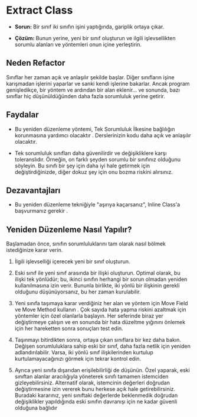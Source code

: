# Extract Class

- **Sorun:** Bir sınıf iki sınıfın işini yaptığında, gariplik ortaya çıkar.

- **Çözüm:** Bunun yerine, yeni bir sınıf oluşturun ve ilgili işlevsellikten sorumlu alanları ve yöntemleri onun içine yerleştirin.

## Neden Refactor

Sınıflar her zaman açık ve anlaşılır şekilde başlar. Diğer sınıfların işine karışmadan işlerini yaparlar ve sanki kendi işlerine bakarlar. Ancak program genişledikçe, bir yöntem ve ardından bir alan eklenir... ve sonunda, bazı sınıflar hiç düşünüldüğünden daha fazla sorumluluk yerine getirir.

## Faydalar

- Bu yeniden düzenleme yöntemi, Tek Sorumluluk İlkesine bağlılığın korunmasına yardımcı olacaktır . Derslerinizin kodu daha açık ve anlaşılır olacaktır.

- Tek sorumluluk sınıfları daha güvenilirdir ve değişikliklere karşı toleranslıdır. Örneğin, on farklı şeyden sorumlu bir sınıfınız olduğunu söyleyin. Bu sınıfı bir şey için daha iyi hale getirmek için değiştirdiğinizde, diğer dokuz şey için onu bozma riskini alırsınız.

## Dezavantajları

- Bu yeniden düzenleme tekniğiyle "aşırıya kaçarsanız", Inline Class'a başvurmanız gerekir .

## Yeniden Düzenleme Nasıl Yapılır?

Başlamadan önce, sınıfın sorumluluklarını tam olarak nasıl bölmek istediğinize karar verin.

1. İlgili işlevselliği içerecek yeni bir sınıf oluşturun.

2. Eski sınıf ile yeni sınıf arasında bir ilişki oluşturun. Optimal olarak, bu ilişki tek yönlüdür; bu, ikinci sınıfın herhangi bir sorun olmadan yeniden kullanılmasına izin verir. Bununla birlikte, iki yönlü bir ilişkinin gerekli olduğunu düşünüyorsanız, bu her zaman kurulabilir.

3. Yeni sınıfa taşımaya karar verdiğiniz her alan ve yöntem için  Move Field ve Move Method kullanın . Çok sayıda hata yapma riskini azaltmak için yöntemler için özel olanlarla başlayın. Her seferinde biraz yer değiştirmeye çalışın ve en sonunda bir hata düzeltme yığınını önlemek için her hareketten sonra sonuçları test edin.

4. Taşınmayı bitirdikten sonra, ortaya çıkan sınıflara bir kez daha bakın. Değişen sorumluluklara sahip eski bir sınıf, daha fazla netlik için yeniden adlandırılabilir. Varsa, iki yönlü sınıf ilişkilerinden kurtulup kurtulamayacağınızı görmek için tekrar kontrol edin.

5. Ayrıca yeni sınıfa dışarıdan erişilebilirliği de düşünün. Özel yaparak, eski sınıftan alanlar aracılığıyla yöneterek sınıfı tamamen istemciden gizleyebilirsiniz. Alternatif olarak, istemcinin değerleri doğrudan değiştirmesine izin vererek bunu herkese açık hale getirebilirsiniz. Buradaki kararınız, yeni sınıftaki değerlerde beklenmedik doğrudan değişiklikler yapıldığında eski sınıfın davranışı için ne kadar güvenli olduğuna bağlıdır
